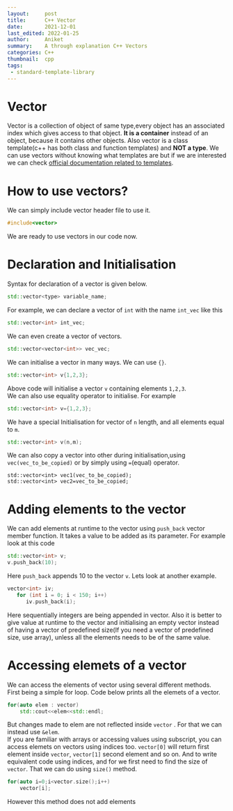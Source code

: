 ```yaml
---
layout:     post
title:      C++ Vector
date:       2021-12-01
last_edited: 2022-01-25
author:     Aniket
summary:    A through explanation C++ Vectors
categories: C++
thumbnail:  cpp
tags:
 - standard-template-library
---
```

# Vector
Vector is a collection of object of same type,every object has an associated index which gives access to that object. **It is a container** instead of an object, because it contains other objects. Also vector is a class template(c++ has both class and function templates) and **NOT a type**. We can use vectors without knowing what templates are but if we are interested we can check [official documentation related to templates][1].

# How to use vectors?
We can simply include vector header file to use it.
```cpp
#include<vector>
```
We are ready to use vectors in our code now.

# Declaration and Initialisation
Syntax for declaration of a vector is given below.
```cpp
std::vector<type> variable_name;
```
For example, we can declare a vector of `int` with the name `int_vec` like this
```cpp
std::vector<int> int_vec;
```
We can even create a vector of vectors.
```cpp
std::vector<vector<int>> vec_vec;
```
We can initialise a vector in many ways. We can use `{}`.
```cpp
std::vector<int> v{1,2,3};
```
Above code will initialise a vector `v` containing elements `1,2,3`. \
We can also use equality operator to initialise. For example
```cpp
std::vector<int> v={1,2,3};
```
We have a special Initialisation for vector of `n` length, and all elements equal to `m`.
```cpp
std::vector<int> v(n,m);
```
We can also copy a vector into other during initialisation,using `vec(vec_to_be_copied)` or by simply using `=`(equal) operator.
```
std::vector<int> vec1(vec_to_be_copied);
std::vector<int> vec2=vec_to_be_copied;
```

# Adding elements to the vector
We can add elements at runtime to the vector using `push_back` vector member function. It takes a value to be added as its parameter. For example look at this code
```cpp
std::vector<int> v;
v.push_back(10);
```
Here `push_back` appends 10 to the vector `v`. Lets look at another example.
```cpp
vector<int> iv;
   for (int i = 0; i < 150; i++)
      iv.push_back(i);
```
Here sequentially integers are being appended in vector. Also it is better to give value at runtime to the vector and initialising an empty vector instead of having a vector of predefined size(If you need a vector of predefined size, use array), unless all the elements needs to be of the same value.

# Accessing elemets of a vector
We can access the elements of vector using several different methods.\
First being a simple for loop. Code below prints all the elemets of a vector.
```cpp
for(auto elem : vector)
    std::cout<<elem<<std::endl;
```
But changes made to elem are not reflected inside `vector` . For that we can instead use `&elem`. \
If you are familiar with arrays or accessing values using subscript, you can access elemets on vectors using indices too. `vector[0]` will return first element inside `vector`, `vector[1]` second element and so on. And to write equivalent code using indices, and for we first need to find the size of `vector`. That we can do using `size()` method.
```cpp
for(auto i=0;i<vector.size();i++)
    vector[i];
```
However this method does not add elements

[1]: https://en.cppreference.com/w/cpp/language/templates
